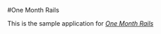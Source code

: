 #One Month Rails

This is the sample application for [*One Month Rails*](http://onemonthrails.com)

